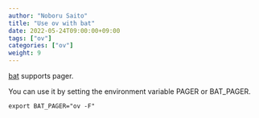 ```yaml
---
author: "Noboru Saito"
title: "Use ov with bat"
date: 2022-05-24T09:00:00+09:00
tags: ["ov"]
categories: ["ov"]
weight: 9
---
```


[bat](https://github.com/sharkdp/bat) supports pager.

You can use it by setting the environment variable PAGER or BAT_PAGER.

```console
export BAT_PAGER="ov -F"
```
